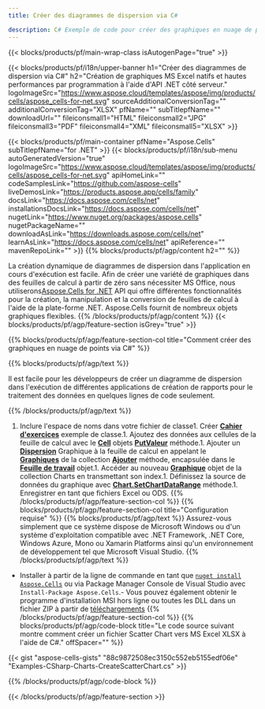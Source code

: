 ```yaml
---
title: Créer des diagrammes de dispersion via C#

description: C# Exemple de code pour créer des graphiques en nuage de points dans Excel à l'aide de la bibliothèque .NET. Utilisez ce code pour créer un diagramme de dispersion vers MS Excel dans VB.NET, Asp.NET ou toute application basée sur .NET.
---
```

{{< blocks/products/pf/main-wrap-class isAutogenPage="true" >}}

{{< blocks/products/pf/i18n/upper-banner h1="Créer des diagrammes de dispersion via C#" h2="Création de graphiques MS Excel natifs et hautes performances par programmation à l\'aide d\'API .NET côté serveur." logoImageSrc="https://www.aspose.cloud/templates/aspose/img/products/cells/aspose_cells-for-net.svg" sourceAdditionalConversionTag="" additionalConversionTag="XLSX" pfName="" subTitlepfName="" downloadUrl="" fileiconsmall1="HTML" fileiconsmall2="JPG" fileiconsmall3="PDF" fileiconsmall4="XML" fileiconsmall5="XLSX" >}}

{{< blocks/products/pf/main-container pfName="Aspose.Cells" subTitlepfName="for .NET" >}}
{{< blocks/products/pf/i18n/sub-menu autoGeneratedVersion="true" logoImageSrc="https://www.aspose.cloud/templates/aspose/img/products/cells/aspose_cells-for-net.svg" apiHomeLink="" codeSamplesLink="https://github.com/aspose-cells" liveDemosLink="https://products.aspose.app/cells/family" docsLink="https://docs.aspose.com/cells/net" installationsDocsLink="https://docs.aspose.com/cells/net" nugetLink="https://www.nuget.org/packages/aspose.cells" nugetPackageName="" downloadAsLink="https://downloads.aspose.com/cells/net" learnAsLink="https://docs.aspose.com/cells/net" apiReference="" mavenRepoLink="" >}}
{{% blocks/products/pf/agp/content h2="" %}}

La création dynamique de diagrammes de dispersion dans l'application en cours d'exécution est facile. Afin de créer une variété de graphiques dans des feuilles de calcul à partir de zéro sans nécessiter MS Office, nous utiliserons[Aspose.Cells for .NET](https://products.aspose.com/cells/net)  API qui offre différentes fonctionnalités pour la création, la manipulation et la conversion de feuilles de calcul à l'aide de la plate-forme .NET. Aspose.Cells fournit de nombreux objets graphiques flexibles.
{{% /blocks/products/pf/agp/content %}}
{{< blocks/products/pf/agp/feature-section isGrey="true" >}}

{{% blocks/products/pf/agp/feature-section-col title="Comment créer des graphiques en nuage de points via C#" %}}

{{% blocks/products/pf/agp/text %}}

Il est facile pour les développeurs de créer un diagramme de dispersion dans l'exécution de différentes applications de création de rapports pour le traitement des données en quelques lignes de code seulement.

{{% /blocks/products/pf/agp/text %}}

1. Inclure l'espace de noms dans votre fichier de classe1. Créer [**Cahier d'exercices**](https://reference.aspose.com/cells/net/aspose.cells/workbook) exemple de classe.1. Ajoutez des données aux cellules de la feuille de calcul avec le [**Cell**](https://reference.aspose.com/cells/net/aspose.cells/cell) objets [**PutValeur**](https://reference.aspose.com/cells/net/aspose.cells/cell/methods/putvalue/index) méthode.1. Ajouter un [**Dispersion**](https://reference.aspose.com/cells/net/aspose.cells.charts/charttype) Graphique à la feuille de calcul en appelant le [**Graphiques**](https://reference.aspose.com/cells/net/aspose.cells.charts/chartcollection) de la collection [**Ajouter**](https://reference.aspose.com/cells/net/aspose.cells.charts/chartcollection/methods/add) méthode, encapsulée dans le [**Feuille de travail**](https://reference.aspose.com/cells/net/aspose.cells/worksheet) objet.1. Accéder au nouveau [**Graphique**](https://reference.aspose.com/cells/net/aspose.cells.charts/chart) objet de la collection Charts en transmettant son index.1. Définissez la source de données du graphique avec [**Chart.SetChartDataRange**](https://https://reference.aspose.com/cells/net/aspose.cells.charts/chart/methods/setchartdatarange) méthode.1. Enregistrer en tant que fichiers Excel ou ODS.
{{% /blocks/products/pf/agp/feature-section-col %}}
{{% blocks/products/pf/agp/feature-section-col title="Configuration requise" %}}
{{% blocks/products/pf/agp/text %}}
Assurez-vous simplement que ce système dispose de Microsoft Windows ou d'un système d'exploitation compatible avec .NET Framework, .NET Core, Windows Azure, Mono ou Xamarin Platforms ainsi qu'un environnement de développement tel que Microsoft Visual Studio.
{{% /blocks/products/pf/agp/text %}}
- Installer à partir de la ligne de commande en tant que <code><a href="https://downloads.aspose.com/cells/net">nuget install Aspose.Cells</a></code> ou via Package Manager Console de Visual Studio avec <code>Install-Package Aspose.Cells</code>.- Vous pouvez également obtenir le programme d'installation MSI hors ligne ou toutes les DLL dans un fichier ZIP à partir de <a href="https://downloads.aspose.com/cells/net">téléchargements</a>
{{% /blocks/products/pf/agp/feature-section-col %}}
{{% blocks/products/pf/agp/code-block title="Le code source suivant montre comment créer un fichier Scatter Chart vers MS Excel XLSX à l\'aide de C#." offSpacer="" %}}

{{< gist "aspose-cells-gists" "88c9872508ec3150c552eb5155edf06e" "Examples-CSharp-Charts-CreateScatterChart.cs" >}}

{{% /blocks/products/pf/agp/code-block %}}

{{< /blocks/products/pf/agp/feature-section >}}

<!-- aboutfile Starts -->
